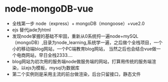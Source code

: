 # node-mongoDB-vue
* 全栈第一步 node（express）+ mongoDB（mongoose）+vue2.0
* ejs 替代jade为html
* 发现node掌握的基础不牢固，重新从0系统捋一遍node+mySQL（mongoDB）,目录为node_learning,系统学一遍，之后做个全栈项目，一个小的移动端blog网站，一个PC端教育blog网站，
当然之后也会结合vue做一个电商网站，早日全栈2333....
* blog网站为初次用的服务端node做服务端的网站，打算用传统的服务端渲染，以ejs为模板，mysql为数据库
* 第二个实例则是采用主流的前台做渲染，后台只留接口，静态文件
